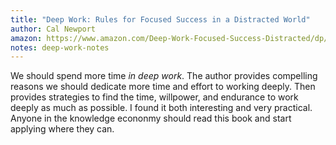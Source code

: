 ```yaml
---
title: "Deep Work: Rules for Focused Success in a Distracted World"
author: Cal Newport
amazon: https://www.amazon.com/Deep-Work-Focused-Success-Distracted/dp/1455586692
notes: deep-work-notes
---
```

We should spend more time *in deep work*. The author provides compelling reasons we should dedicate more time and effort to working deeply. Then provides strategies to find the time, willpower, and endurance to work deeply as much as possible. I found it both interesting and very practical. Anyone in the knowledge econonmy should read this book and start applying where they can.